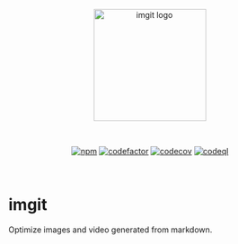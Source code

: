 <p align="center">
  <a href="https://imgit.dev" target="_blank" rel="noopener noreferrer">
    <img width="200" src="https://raw.githubusercontent.com/Elringus/Imgit/feat/initial/.github/logo.svg" alt="imgit logo">
  </a>
</p>
<br/>
<p align="center">
  <a href="https://www.npmjs.com/package/imgit"><img src="https://img.shields.io/npm/v/imgit" alt="npm"></a>
  <a href="https://codefactor.io/repository/github/elringus/Bootsharp/overview/main"><img src="https://codefactor.io/repository/github/elringus/bootsharp/badge/main" alt="codefactor"></a>
  <a href="https://codecov.io/gh/Elringus/Bootsharp"><img src="https://codecov.io/gh/Elringus/Bootsharp/branch/main/graph/badge.svg?token=AAhei51ETt" alt="codecov"></a>
  <a href="https://github.com/Elringus/Bootsharp/actions/workflows/codeql.yml"><img src="https://github.com/Elringus/Bootsharp/actions/workflows/codeql.yml/badge.svg" alt="codeql"></a>
</p>
<br/>

# imgit

Optimize images and video generated from markdown.
